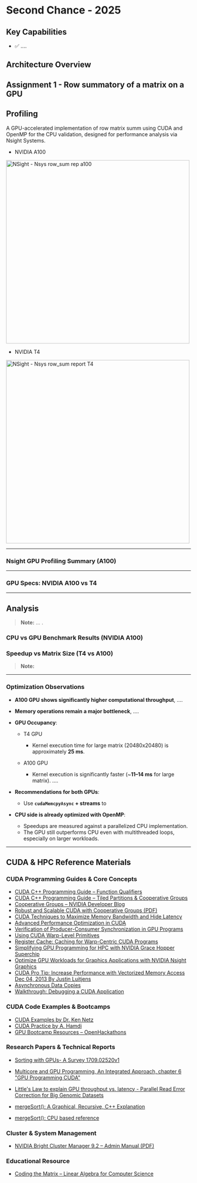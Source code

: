 # Second Chance - 2025



## Key Capabilities

- ✅ ....


## Architecture Overview



## Assignment 1 - Row summatory of a matrix on a GPU



## Profiling

A GPU-accelerated implementation of row matrix summ using CUDA and OpenMP for the CPU validation, designed for performance analysis via Nsight Systems.

- NVIDIA A100

<img src="profiling_logs/nsys_row_sum_a100.png" alt="NSight - Nsys row_sum rep a100" width="500">

- NVIDIA T4

<img src="profiling_logs/nsys_row_sum_tesla.png" alt="NSight - Nsys row_sum report T4" width="500">

---

### Nsight GPU Profiling Summary (A100)

---

### GPU Specs: NVIDIA A100 vs T4

---


## Analysis
> **Note:** ... .



### CPU vs GPU Benchmark Results (NVIDIA A100)


### Speedup vs Matrix Size (T4 vs A100)


> **Note:** 
---

### Optimization Observations

- **A100 GPU shows significantly higher computational throughput**, ....

- **Memory operations remain a major bottleneck**, ....

- **GPU Occupancy**:
  - T4 GPU
    - Kernel execution time for large matrix (20480x20480) is approximately **25 ms**.

  - A100 GPU
    - Kernel execution is significantly faster (~**11–14 ms** for large matrix).
        ....

- **Recommendations for both GPUs**:
  - Use **`cudaMemcpyAsync` + streams** to 

- **CPU side is already optimized with OpenMP**:
  - Speedups are measured against a parallelized CPU implementation.
  - The GPU still outperforms CPU even with multithreaded loops, especially on larger workloads.



---


## CUDA & HPC Reference Materials

### CUDA Programming Guides & Core Concepts
- [CUDA C++ Programming Guide – Function Qualifiers](https://docs.nvidia.com/cuda/cuda-c-programming-guide/index.html#function-qualifiers)
- [CUDA C++ Programming Guide – Tiled Partitions & Cooperative Groups](https://docs.nvidia.com/cuda/cuda-c-programming-guide/index.html#tiled-partitions-cg)
- [Cooperative Groups – NVIDIA Developer Blog](https://developer.nvidia.com/blog/cooperative-groups/)
- [Robust and Scalable CUDA with Cooperative Groups (PDF)](https://leimao.github.io/downloads/blog/2024-08-06-CUDA-Cooperative-Groups/s7622-Kyrylo-perelygin-robust-and-scalable-cuda.pdf)
- [CUDA Techniques to Maximize Memory Bandwidth and Hide Latency](https://www.nvidia.com/en-us/on-demand/session/gtc25-s72683/)
- [Advanced Performance Optimization in CUDA](https://www.nvidia.com/ja-jp/on-demand/session/gtc24-s62192/?playlistId=playList-d59c3dc3-9e5a-404d-8725-4b567f4dfe77)
- [Verification of Producer-Consumer Synchronization in GPU Programs](https://cs.stanford.edu/people/sharmar/pubs/weft.pdf)
- [Using CUDA Warp-Level Primitives](https://developer.nvidia.com/blog/using-cuda-warp-level-primitives/)
- [Register Cache: Caching for Warp-Centric CUDA Programs](https://developer.nvidia.com/blog/register-cache-warp-cuda/)
- [Simplifying GPU Programming for HPC with NVIDIA Grace Hopper Superchip](https://developer.nvidia.com/blog/simplifying-gpu-programming-for-hpc-with-the-nvidia-grace-hopper-superchip/)
- [Optimize GPU Workloads for Graphics Applications with NVIDIA Nsight Graphics](https://developer.nvidia.com/blog/optimize-gpu-workloads-for-graphics-applications-with-nvidia-nsight-graphics/)
- [CUDA Pro Tip: Increase Performance with Vectorized Memory Access Dec 04, 2013 By Justin Luitjens](https://developer.nvidia.com/blog/cuda-pro-tip-increase-performance-with-vectorized-memory-access/)
- [Asynchronous Data Copies](https://docs.nvidia.com/cuda/cuda-c-programming-guide/index.html#asynchronous-data-copies)
- [Walkthrough: Debugging a CUDA Application](https://docs.nvidia.com/nsight-visual-studio-edition/3.2/Content/Debugging_CUDA_Application.htm)

### CUDA Code Examples & Bootcamps
- [CUDA Examples by Dr. Ken Netz](https://github.com/drkennetz/cuda_examples/)
- [CUDA Practice by A. Hamdi](https://github.com/a-hamdi/GPU/tree/main)
- [GPU Bootcamp Resources – OpenHackathons](https://github.com/openhackathons-org/gpubootcamp.git)

### Research Papers & Technical Reports
- [Sorting with GPUs- A Survey 1709.02520v1](arxiv.org/pdf/1709.02520)
- [Multicore and GPU Programming, An Integrated Approach, chapter 6 "GPU Programming CUDA"](https://www.sciencedirect.com/book/9780128141205/multicore-and-gpu-programming)

 - [Little's Law to explain GPU throughput vs. latency - Parallel Read Error Correction for Big Genomic Datasets](https://ieeexplore.ieee.org/stamp/stamp.jsp?tp=&arnumber=7397660)
- [mergeSort(): A Graphical, Recursive, C++ Explanation](https://www.youtube.com/watch?v=RZK6KVpaT3I)
- [mergeSort(): CPU based reference](https://www.geeksforgeeks.org/merge-sort/)

### Cluster & System Management
- [NVIDIA Bright Cluster Manager 9.2 – Admin Manual (PDF)](https://support.brightcomputing.com/manuals/9.2/admin-manual.pdf)

### Educational Resource
- [Coding the Matrix – Linear Algebra for Computer Science](https://codingthematrix.com/)
